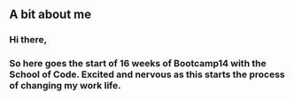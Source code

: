 ## A bit about me

### Hi there,
### So here goes the start of 16 weeks of Bootcamp14 with the School of Code.  Excited and nervous as this starts the process of changing my work life.
